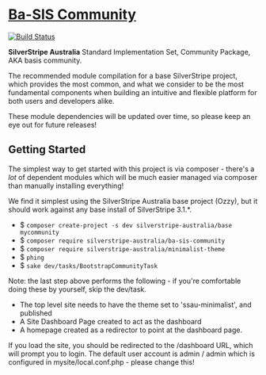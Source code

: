# [Ba-SIS Community](https://packagist.org/packages/silverstripe-australia/ba-sis-community)

[![Build Status](https://travis-ci.org/silverstripe-australia/silverstripe-ba-sis-community.svg?branch=master)](https://travis-ci.org/silverstripe-australia/silverstripe-ba-sis-community)

**SilverStripe Australia** Standard Implementation Set, Community Package, AKA basis community.

The recommended module compilation for a base SilverStripe project, which provides the most common, and what we consider to be the most fundamental components when building an intuitive and flexible platform for both users and developers alike.

These module dependencies will be updated over time, so please keep an eye out for future releases!

## Getting Started

The simplest way to get started with this project is via composer - there's a 
_lot_ of dependent modules which will be much easier managed via composer than 
manually installing everything! 

We find it simplest using the SilverStripe Australia base project (Ozzy), but
it should work against any base install of SilverStripe 3.1.*. 

* $ `composer create-project -s dev silverstripe-australia/base mycommunity`
* $ `composer require silverstripe-australia/ba-sis-community`
* $ `composer require silverstripe-australia/minimalist-theme`
* $ `phing`
* $ `sake dev/tasks/BootstrapCommunityTask`

Note: the last step above performs the following - if you're comfortable doing
these by yourself, skip the dev/task. 

* The top level site needs to have the theme set to 'ssau-minimalist', and published
* A Site Dashboard Page created to act as the dashboard
* A homepage created as a redirector to point at the dashboard page. 

If you load the site, you should be redirected to the /dashboard URL, which
will prompt you to login. The default user account is admin / admin which is 
configured in mysite/local.conf.php - please change this!



